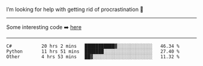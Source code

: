 I’m looking for help with getting rid of procrastination 🤔

-----

Some interesting code :arrow_right: [here](https://github.com/zhen8838/playground)

-----

<!--START_SECTION:waka-->

```text
C#           20 hrs 2 mins   ███████████▓░░░░░░░░░░░░░   46.34 %
Python       11 hrs 51 mins  ███████░░░░░░░░░░░░░░░░░░   27.40 %
Other        4 hrs 53 mins   ██▓░░░░░░░░░░░░░░░░░░░░░░   11.32 %
```

<!--END_SECTION:waka-->

<!--
**zhen8838/zhen8838** is a ✨ _special_ ✨ repository because its `README.md` (this file) appears on your GitHub profile.

Here are some ideas to get you started:

- 🔭 I’m currently working on ...
- 🌱 I’m currently learning ...
- 👯 I’m looking to collaborate on ...
 ...
- 💬 Ask me about ...
- 📫 How to reach me: ...
- 😄 Pronouns: ...
- ⚡ Fun fact: ...
-->
